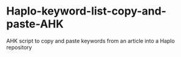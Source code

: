 # Haplo-keyword-list-copy-and-paste-AHK
AHK script to copy and paste keywords from an article into a Haplo repository

